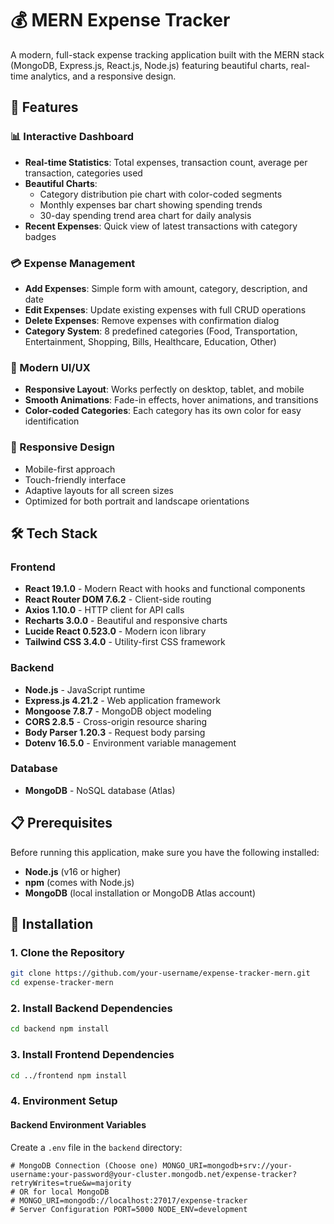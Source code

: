 # 💰 MERN Expense Tracker

A modern, full-stack expense tracking application built with the MERN stack (MongoDB, Express.js, React.js, Node.js) featuring beautiful charts, real-time analytics, and a responsive design.


## 🚀 Features

### 📊 Interactive Dashboard
- **Real-time Statistics**: Total expenses, transaction count, average per transaction, categories used
- **Beautiful Charts**:
  - Category distribution pie chart with color-coded segments
  - Monthly expenses bar chart showing spending trends
  - 30-day spending trend area chart for daily analysis
- **Recent Expenses**: Quick view of latest transactions with category badges

### 💳 Expense Management
- **Add Expenses**: Simple form with amount, category, description, and date
- **Edit Expenses**: Update existing expenses with full CRUD operations
- **Delete Expenses**: Remove expenses with confirmation dialog
- **Category System**: 8 predefined categories (Food, Transportation, Entertainment, Shopping, Bills, Healthcare, Education, Other)

### 🎨 Modern UI/UX
- **Responsive Layout**: Works perfectly on desktop, tablet, and mobile
- **Smooth Animations**: Fade-in effects, hover animations, and transitions
- **Color-coded Categories**: Each category has its own color for easy identification

### 📱 Responsive Design
- Mobile-first approach
- Touch-friendly interface
- Adaptive layouts for all screen sizes
- Optimized for both portrait and landscape orientations

## 🛠️ Tech Stack

### Frontend
- **React 19.1.0** - Modern React with hooks and functional components
- **React Router DOM 7.6.2** - Client-side routing
- **Axios 1.10.0** - HTTP client for API calls
- **Recharts 3.0.0** - Beautiful and responsive charts
- **Lucide React 0.523.0** - Modern icon library
- **Tailwind CSS 3.4.0** - Utility-first CSS framework

### Backend
- **Node.js** - JavaScript runtime
- **Express.js 4.21.2** - Web application framework
- **Mongoose 7.8.7** - MongoDB object modeling
- **CORS 2.8.5** - Cross-origin resource sharing
- **Body Parser 1.20.3** - Request body parsing
- **Dotenv 16.5.0** - Environment variable management

### Database
- **MongoDB** - NoSQL database (Atlas)

## 📋 Prerequisites

Before running this application, make sure you have the following installed:
- **Node.js** (v16 or higher)
- **npm** (comes with Node.js)
- **MongoDB** (local installation or MongoDB Atlas account)

## 🔧 Installation

### 1. Clone the Repository
```bash
git clone https://github.com/your-username/expense-tracker-mern.git
cd expense-tracker-mern
```
### 2. Install Backend Dependencies
```bash
cd backend npm install
```
### 3. Install Frontend Dependencies
```bash
cd ../frontend npm install
```
### 4. Environment Setup
#### Backend Environment Variables
Create a `.env` file in the `backend` directory: 
```env
# MongoDB Connection (Choose one) MONGO_URI=mongodb+srv://your-username:your-password@your-cluster.mongodb.net/expense-tracker?retryWrites=true&w=majority
# OR for local MongoDB
# MONGO_URI=mongodb://localhost:27017/expense-tracker
# Server Configuration PORT=5000 NODE_ENV=development
```
